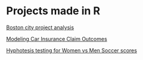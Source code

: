 # Projects made in R

[Boston city project analysis](https://drnursultan.github.io/Data-Analyses-with-R/Boston_project.html "Exploring housing data in Boston")

[Modeling Car Insurance Claim Outcomes](https://drnursultan.github.io/Data-Analyses-with-R/car_insurance_project.html "Predicting car insurance costs")

[Hyphotesis testing for Women vs Men Soccer scores](https://drnursultan.github.io/Data-Analyses-with-R/Soccer_matches.html "Predicting car insurance costs")
